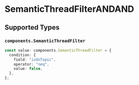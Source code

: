 # SemanticThreadFilterANDAND


## Supported Types

### `components.SemanticThreadFilter`

```typescript
const value: components.SemanticThreadFilter = {
  condition: {
    field: "isOnTopic",
    operator: "neq",
    value: false,
  },
};
```

